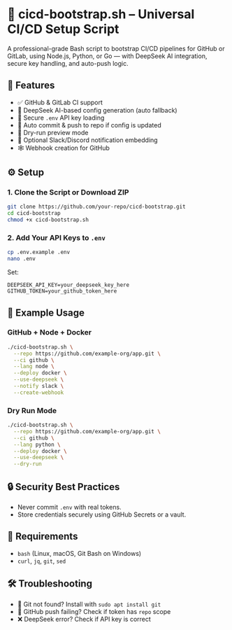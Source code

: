 # 🚀 cicd-bootstrap.sh – Universal CI/CD Setup Script

A professional-grade Bash script to bootstrap CI/CD pipelines for GitHub or GitLab, using Node.js, Python, or Go — with DeepSeek AI integration, secure key handling, and auto-push logic.

## 🧰 Features

- ✅ GitHub & GitLab CI support
- 🧠 DeepSeek AI-based config generation (auto fallback)
- 🔐 Secure `.env` API key loading
- 🚀 Auto commit & push to repo if config is updated
- 🧪 Dry-run preview mode
- 📩 Optional Slack/Discord notification embedding
- 🕸️ Webhook creation for GitHub

## ⚙️ Setup

### 1. Clone the Script or Download ZIP

```bash
git clone https://github.com/your-repo/cicd-bootstrap.git
cd cicd-bootstrap
chmod +x cicd-bootstrap.sh
```

### 2. Add Your API Keys to `.env`

```bash
cp .env.example .env
nano .env
```

Set:
```
DEEPSEEK_API_KEY=your_deepseek_key_here
GITHUB_TOKEN=your_github_token_here
```

## 🚀 Example Usage

### GitHub + Node + Docker

```bash
./cicd-bootstrap.sh \
  --repo https://github.com/example-org/app.git \
  --ci github \
  --lang node \
  --deploy docker \
  --use-deepseek \
  --notify slack \
  --create-webhook
```

### Dry Run Mode

```bash
./cicd-bootstrap.sh \
  --repo https://github.com/example-org/app.git \
  --ci github \
  --lang python \
  --deploy docker \
  --use-deepseek \
  --dry-run
```

## 🔒 Security Best Practices

- Never commit `.env` with real tokens.
- Store credentials securely using GitHub Secrets or a vault.

## 🧠 Requirements

- `bash` (Linux, macOS, Git Bash on Windows)
- `curl`, `jq`, `git`, `sed`

## 🛠️ Troubleshooting

- 🐞 Git not found? Install with `sudo apt install git`
- 🔐 GitHub push failing? Check if token has `repo` scope
- ❌ DeepSeek error? Check if API key is correct
